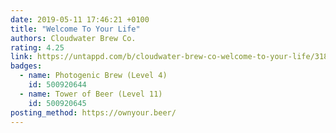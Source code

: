 ```yaml
---
date: 2019-05-11 17:46:21 +0100
title: "Welcome To Your Life"
authors: Cloudwater Brew Co.
rating: 4.25
link: https://untappd.com/b/cloudwater-brew-co-welcome-to-your-life/3182496
badges:
  - name: Photogenic Brew (Level 4)
    id: 500920644
  - name: Tower of Beer (Level 11)
    id: 500920645
posting_method: https://ownyour.beer/
---
```

